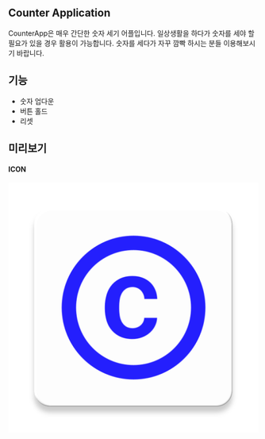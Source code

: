## Counter Application

CounterApp은 매우 간단한 숫자 세기 어플입니다.
일상생활을 하다가 숫자를 세야 할 필요가 있을 경우 활용이 가능합니다.
숫자를 세다가 자꾸 깜빡 하시는 분들 이용해보시기 바랍니다.

## 기능
* 숫자 업다운
* 버튼 홀드
* 리셋

## 미리보기
#### ICON
![Counter App ICON](https://github.com/ParkHyeokJin/CounterApplication/blob/master/app/src/main/ic_launcher-web.png?raw=true "Counter ICON")
